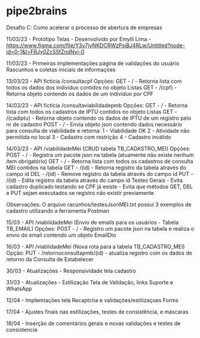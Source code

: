 # pipe2brains
Desafio C: Como acelerar o processo de abertura de empresas

11/03/23 - Protótipo Telas - Desenvolvido por Emylli Lima -
        https://www.figma.com/file/Y3v7jvNKDCRWzPsjBJ4RLw/Untitled?node-id=0-1&t=FRJy0ZcS5fZndNvj-0

11/03/23 - 
Primeiras implementações página de validações do usuário
Rascunhos e coletas iniciais de informações
 
13/03/23 - API ficticia /consultacpf
Opções: GET - / - Retorna lista com todos os dados dos individuo contidos no objeto Listas
        GET - /(cpf) - Retorna objeto contendo os dados de um individuo por CPF

14/03/23 - API ficticia /consultaviabilidadepmb
Opções:  GET - / - Retorna lista com todos os cadastros de IPTU contidos no objeto Listas
         GET - /(cadiptu) - Retorna objeto contendo os dados de IPTU de um registro pelo nr de cadastro
         POST - / - Envia objeto json contendo dados necessário para consulta de viabilidade e retorna:
              1 - Viabilidade OK
              2 - Atividade não permitida no local
              3 - Cadastro com restrição
              4 - Cadastro inválido

14/03/23 - API /viabilidadeMei (CRUD tabela TB_CADASTRO_MEI)
Opções: POST - /        - Registra um pacote json na tabela (atuamente não existe nenhum item obrigatório)
        GET - /         - Retorna lista com todos os cadastros de consulta MEI contidos na tabela
        GET - /(id)     - Retorna registro da tabela através do campo id
        DEL - /(id)     - Remove registro da tabela através do campo id
        PUT - /(id)     - Edita registro da tabela através do campo id
        Testes Gerais   - Evita cadastro duplicado testando se CPF já existe
                        - Evita que métodos GET, DEL e PUT sejam executados se registro não existir previamente

Observações: O arquivo racunhos/testesJsonMEI.txt possui 3 exemplos de cadastro utilizando a ferramenta Postman 

15/03 - API /viabilidadeMei (Envio de emails para os usuários - Tabela TB_EMAIL)
Opções: POST - /        - Registro um pacote json na tabela e realiza o envio do email contendo um objeto EmailDto

16/03 - API /viablidadeMei (Nova rota para a tabela TB_CADASTRO_MEI)
Opção: PUT - /retornoconsultapmb/(id) - atualiza registro com os dados de retorno da Consulta de Estabelecer

30/03 - Atualizações - Responsividade tela cadastro

31/03 - Atualizações - Estilização Tela de Validação, links Suporte e WhatsApp

12/04 - Implemtações tela Recaptcha e validações/estilizaçoes Forms

17/04 - Ajustes finais nas estilizações, testes de consistência, e máscaras

18/04 - Inserção de comentários gerais e novas validações e testes de consistencia